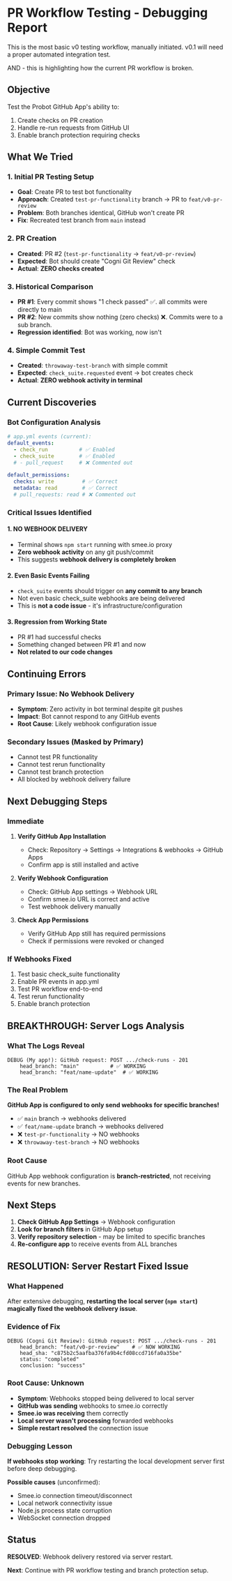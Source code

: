 # PR Workflow Testing - Debugging Report

This is the most basic v0 testing workflow, manually initiated. v0.1 will need a proper automated integration test.

AND - this is highlighting how the current PR workflow is broken.

## Objective
Test the Probot GitHub App's ability to:
1. Create checks on PR creation
2. Handle re-run requests from GitHub UI
3. Enable branch protection requiring checks

## What We Tried

### 1. Initial PR Testing Setup
- **Goal**: Create PR to test bot functionality
- **Approach**: Created `test-pr-functionality` branch → PR to `feat/v0-pr-review`
- **Problem**: Both branches identical, GitHub won't create PR
- **Fix**: Recreated test branch from `main` instead

### 2. PR Creation
- **Created**: PR #2 (`test-pr-functionality` → `feat/v0-pr-review`)
- **Expected**: Bot should create "Cogni Git Review" check
- **Actual**: **ZERO checks created**

### 3. Historical Comparison
- **PR #1**: Every commit shows "1 check passed" ✅. all commits were directly to main
- **PR #2**: New commits show nothing (zero checks) ❌. Commits were to a sub branch.
- **Regression identified**: Bot was working, now isn't

### 4. Simple Commit Test
- **Created**: `throwaway-test-branch` with simple commit
- **Expected**: `check_suite.requested` event → bot creates check
- **Actual**: **ZERO webhook activity in terminal**

## Current Discoveries

### Bot Configuration Analysis
```yaml
# app.yml events (current):
default_events:
  - check_run          # ✅ Enabled
  - check_suite        # ✅ Enabled  
  # - pull_request     # ❌ Commented out

default_permissions:
  checks: write         # ✅ Correct
  metadata: read        # ✅ Correct
  # pull_requests: read # ❌ Commented out
```

### Critical Issues Identified

#### 1. **NO WEBHOOK DELIVERY**
- Terminal shows `npm start` running with smee.io proxy
- **Zero webhook activity** on any git push/commit
- This suggests **webhook delivery is completely broken**

#### 2. **Even Basic Events Failing**
- `check_suite` events should trigger on **any commit to any branch**
- Not even basic check_suite webhooks are being delivered
- This is **not a code issue** - it's infrastructure/configuration

#### 3. **Regression from Working State**
- PR #1 had successful checks
- Something changed between PR #1 and now
- **Not related to our code changes**

## Continuing Errors

### Primary Issue: No Webhook Delivery
- **Symptom**: Zero activity in bot terminal despite git pushes
- **Impact**: Bot cannot respond to any GitHub events
- **Root Cause**: Likely webhook configuration issue

### Secondary Issues (Masked by Primary)
- Cannot test PR functionality
- Cannot test rerun functionality  
- Cannot test branch protection
- All blocked by webhook delivery failure

## Next Debugging Steps

### Immediate
1. **Verify GitHub App Installation**
   - Check: Repository → Settings → Integrations & webhooks → GitHub Apps
   - Confirm app is still installed and active

2. **Verify Webhook Configuration** 
   - Check: GitHub App settings → Webhook URL
   - Confirm smee.io URL is correct and active
   - Test webhook delivery manually

3. **Check App Permissions**
   - Verify GitHub App still has required permissions
   - Check if permissions were revoked or changed

### If Webhooks Fixed
1. Test basic check_suite functionality
2. Enable PR events in app.yml
3. Test PR workflow end-to-end
4. Test rerun functionality
5. Enable branch protection

## BREAKTHROUGH: Server Logs Analysis

### What The Logs Reveal
```
DEBUG (My app!): GitHub request: POST .../check-runs - 201
    head_branch: "main"          # ✅ WORKING
    head_branch: "feat/name-update"  # ✅ WORKING
```

### The Real Problem
**GitHub App is configured to only send webhooks for specific branches!**

- ✅ `main` branch → webhooks delivered
- ✅ `feat/name-update` branch → webhooks delivered  
- ❌ `test-pr-functionality` → NO webhooks
- ❌ `throwaway-test-branch` → NO webhooks

### Root Cause
GitHub App webhook configuration is **branch-restricted**, not receiving events for new branches.

## Next Steps
1. **Check GitHub App Settings** → Webhook configuration
2. **Look for branch filters** in GitHub App setup
3. **Verify repository selection** - may be limited to specific branches
4. **Re-configure app** to receive events from ALL branches

## RESOLUTION: Server Restart Fixed Issue

### What Happened
After extensive debugging, **restarting the local server (`npm start`) magically fixed the webhook delivery issue**.

### Evidence of Fix
```
DEBUG (Cogni Git Review): GitHub request: POST .../check-runs - 201
    head_branch: "feat/v0-pr-review"    # ✅ NOW WORKING
    head_sha: "c875b2c5aafba376fa9b4cfd08ccd716fa0a35be"
    status: "completed"
    conclusion: "success"
```

### Root Cause: Unknown
- **Symptom**: Webhooks stopped being delivered to local server
- **GitHub was sending** webhooks to smee.io correctly
- **Smee.io was receiving** them correctly  
- **Local server wasn't processing** forwarded webhooks
- **Simple restart resolved** the connection issue

### Debugging Lesson
**If webhooks stop working**: Try restarting the local development server first before deep debugging.

**Possible causes** (unconfirmed):
- Smee.io connection timeout/disconnect
- Local network connectivity issue
- Node.js process state corruption
- WebSocket connection dropped

## Status  
**RESOLVED**: Webhook delivery restored via server restart.

**Next**: Continue with PR workflow testing and branch protection setup.